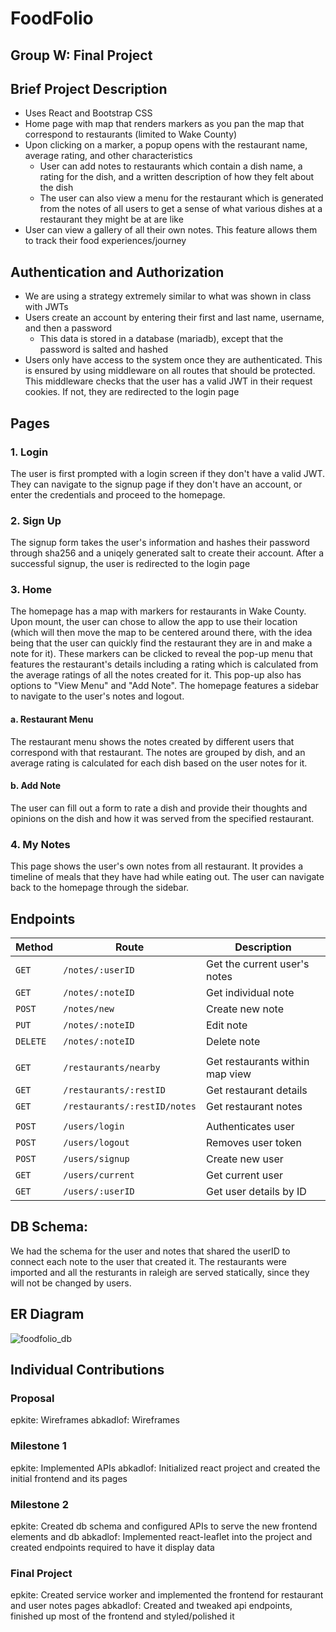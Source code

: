 # FoodFolio
## Group W: Final Project

 ## Brief Project Description

* Uses React and Bootstrap CSS
* Home page with map that renders markers as you pan the map that correspond to restaurants (limited to Wake County)
* Upon clicking on a marker, a popup opens with the restaurant name, average rating, and other characteristics
  * User can add notes to restaurants which contain a dish name, a rating for the dish, and a written description of how they felt about the dish
  * The user can also view a menu for the restaurant which is generated from the notes of all users to get a sense of what various dishes at a restaurant they might be at are like
* User can view a gallery of all their own notes. This feature allows them to track their food experiences/journey

## Authentication and Authorization

* We are using a strategy extremely similar to what was shown in class with JWTs
* Users create an account by entering their first and last name, username, and then a password
  * This data is stored in a database (mariadb), except that the password is salted and hashed
* Users only have access to the system once they are authenticated. This is ensured by using middleware on all routes that should be protected. This middleware checks that the user has a valid JWT in their request cookies. If not, they are redirected to the login page

## Pages

### 1. Login

The user is first prompted with a login screen if they don't have a valid JWT. They can navigate to the signup page if they don't have an account, or enter the credentials and proceed to the homepage.

### 2. Sign Up

The signup form takes the user's information and hashes their password through sha256 and a uniqely generated salt to create their account. After a successful signup, the user is redirected to the login page

### 3. Home

The homepage has a map with markers for restaurants in Wake County. Upon mount, the user can chose to allow the app to use their location (which will then move the map to be centered around there, with the idea being that the user can quickly find the restaurant they are in and make a note for it). These markers can be clicked to reveal the pop-up menu that features the restaurant's details including a rating which is calculated from the average ratings of all the notes created for it. This pop-up also has options to "View Menu" and "Add Note". The homepage features a sidebar to navigate to the user's notes and logout.

#### a. Restaurant Menu

The restaurant menu shows the notes created by different users that correspond with that restaurant. The notes are grouped by dish, and an average rating is calculated for each dish based on the user notes for it.

#### b. Add Note

The user can fill out a form to rate a dish and provide their thoughts and opinions on the dish and how it was served from the specified restaurant.

### 4. My Notes

This page shows the user's own notes from all restaurant. It provides a timeline of meals that they have had while eating out. The user can navigate back to the homepage through the sidebar.

## Endpoints

Method | Route                 | Description
------ | --------------------- | ---------
`GET`  | `/notes/:userID`      | Get the current user's notes
`GET`  | `/notes/:noteID`      | Get individual note
`POST` | `/notes/new`          | Create new note
`PUT`  | `/notes/:noteID`      | Edit note
`DELETE`  | `/notes/:noteID`      | Delete note
 | |
`GET`  | `/restaurants/nearby`      | Get restaurants within map view
`GET`  | `/restaurants/:restID`      | Get restaurant details
`GET`  | `/restaurants/:restID/notes`      | Get restaurant notes
 | |
`POST`  | `/users/login`      | Authenticates user
`POST`  | `/users/logout`     | Removes user token
`POST`  | `/users/signup`      | Create new user
`GET`  | `/users/current`      | Get current user
`GET`  | `/users/:userID`      | Get user details by ID



## DB Schema: 

We had the schema for the user and notes that shared the userID to connect each note to the user that created it. The restaurants were imported and all the resturants in raleigh are served statically, since they will not be changed by users.

## ER Diagram

![foodfolio_db](https://media.github.ncsu.edu/user/19239/files/d9044b8f-5bcb-4b26-a196-a2a07eaec10f)

## Individual Contributions

### Proposal

epkite: Wireframes
abkadlof: Wireframes

### Milestone 1

epkite: Implemented APIs
abkadlof: Initialized react project and created the initial frontend and its pages

### Milestone 2

epkite: Created db schema and configured APIs to serve the new frontend elements and db
abkadlof: Implemented react-leaflet into the project and created endpoints required to have it display data

### Final Project

epkite: Created service worker and implemented the frontend for restaurant and user notes pages 
abkadlof: Created and tweaked api endpoints, finished up most of the frontend and styled/polished it
